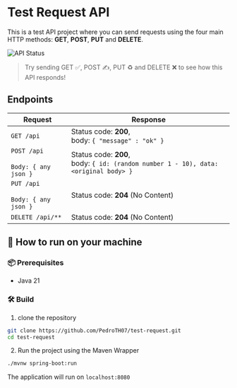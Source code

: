 # Test Request API

This is a test API project where you can send requests using the four main HTTP methods: **GET**, **POST**, **PUT** and **DELETE**.

![API Status](https://img.shields.io/badge/Test%20API-Ready%20to%20Request-green?style=for-the-badge&logo=server)

> Try sending GET ✅, POST ✍️, PUT ♻️ and DELETE ❌ to see how this API responds!


## Endpoints

| Request                                     | Response                                                                                  |
|---------------------------------------------|-------------------------------------------------------------------------------------------|
| `GET /api`                                  | Status code: **200**,<br/> body: `{ "message" : "ok" }`                                   |
| `POST /api` <br/> <br/>`Body: { any json }` | Status code: **200**, <br/> body: `{ id: (random number 1 - 10), data: <original body> }` |
| `PUT /api` <br/> <br/> `Body: { any json }` | Status code: **204**  (No Content)                                                        |
| `DELETE /api/**`                            | Status code: **204**  (No Content)                                                        |

## 🚀 How to run on your machine

### 📦 Prerequisites

- Java 21

### 🛠️ Build

1. clone the repository
```bash
git clone https://github.com/PedroTH07/test-request.git
cd test-request
```

2. Run the project using the Maven Wrapper
```bash
./mvnw spring-boot:run
```

The application will run on `localhost:8080`
